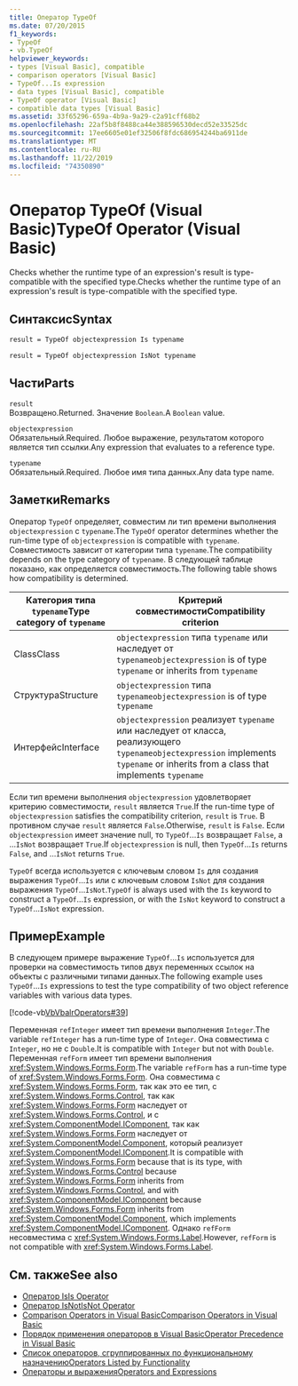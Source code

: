 ```yaml
---
title: Оператор TypeOf
ms.date: 07/20/2015
f1_keywords:
- TypeOf
- vb.TypeOf
helpviewer_keywords:
- types [Visual Basic], compatible
- comparison operators [Visual Basic]
- TypeOf...Is expression
- data types [Visual Basic], compatible
- TypeOf operator [Visual Basic]
- compatible data types [Visual Basic]
ms.assetid: 33f65296-659a-4b9a-9a29-c2a91cff68b2
ms.openlocfilehash: 22af5b8f8488ca44e388596530decd52e33525dc
ms.sourcegitcommit: 17ee6605e01ef32506f8fdc686954244ba6911de
ms.translationtype: MT
ms.contentlocale: ru-RU
ms.lasthandoff: 11/22/2019
ms.locfileid: "74350890"
---
```

# <a name="typeof-operator-visual-basic"></a><span data-ttu-id="40c6a-102">Оператор TypeOf (Visual Basic)</span><span class="sxs-lookup"><span data-stu-id="40c6a-102">TypeOf Operator (Visual Basic)</span></span>
<span data-ttu-id="40c6a-103">Checks whether the runtime type of an expression's result is type-compatible with the specified type.</span><span class="sxs-lookup"><span data-stu-id="40c6a-103">Checks whether the runtime type of an expression's result is type-compatible with the specified type.</span></span>
  
## <a name="syntax"></a><span data-ttu-id="40c6a-104">Синтаксис</span><span class="sxs-lookup"><span data-stu-id="40c6a-104">Syntax</span></span>  
  
```vb  
result = TypeOf objectexpression Is typename  
```  
  
```vb  
result = TypeOf objectexpression IsNot typename  
```  
  
## <a name="parts"></a><span data-ttu-id="40c6a-105">Части</span><span class="sxs-lookup"><span data-stu-id="40c6a-105">Parts</span></span>  
 `result`  
 <span data-ttu-id="40c6a-106">Возвращено.</span><span class="sxs-lookup"><span data-stu-id="40c6a-106">Returned.</span></span> <span data-ttu-id="40c6a-107">Значение `Boolean`.</span><span class="sxs-lookup"><span data-stu-id="40c6a-107">A `Boolean` value.</span></span>  
  
 `objectexpression`  
 <span data-ttu-id="40c6a-108">Обязательный.</span><span class="sxs-lookup"><span data-stu-id="40c6a-108">Required.</span></span> <span data-ttu-id="40c6a-109">Любое выражение, результатом которого является тип ссылки.</span><span class="sxs-lookup"><span data-stu-id="40c6a-109">Any expression that evaluates to a reference type.</span></span>  
  
 `typename`  
 <span data-ttu-id="40c6a-110">Обязательный.</span><span class="sxs-lookup"><span data-stu-id="40c6a-110">Required.</span></span> <span data-ttu-id="40c6a-111">Любое имя типа данных.</span><span class="sxs-lookup"><span data-stu-id="40c6a-111">Any data type name.</span></span>  
  
## <a name="remarks"></a><span data-ttu-id="40c6a-112">Заметки</span><span class="sxs-lookup"><span data-stu-id="40c6a-112">Remarks</span></span>  
 <span data-ttu-id="40c6a-113">Оператор `TypeOf` определяет, совместим ли тип времени выполнения `objectexpression` с `typename`.</span><span class="sxs-lookup"><span data-stu-id="40c6a-113">The `TypeOf` operator determines whether the run-time type of `objectexpression` is compatible with `typename`.</span></span> <span data-ttu-id="40c6a-114">Совместимость зависит от категории типа `typename`.</span><span class="sxs-lookup"><span data-stu-id="40c6a-114">The compatibility depends on the type category of `typename`.</span></span> <span data-ttu-id="40c6a-115">В следующей таблице показано, как определяется совместимость.</span><span class="sxs-lookup"><span data-stu-id="40c6a-115">The following table shows how compatibility is determined.</span></span>  
  
|<span data-ttu-id="40c6a-116">Категория типа `typename`</span><span class="sxs-lookup"><span data-stu-id="40c6a-116">Type category of `typename`</span></span>|<span data-ttu-id="40c6a-117">Критерий совместимости</span><span class="sxs-lookup"><span data-stu-id="40c6a-117">Compatibility criterion</span></span>|  
|---------------------------------|-----------------------------|  
|<span data-ttu-id="40c6a-118">Class</span><span class="sxs-lookup"><span data-stu-id="40c6a-118">Class</span></span>|<span data-ttu-id="40c6a-119">`objectexpression` типа `typename` или наследует от `typename`</span><span class="sxs-lookup"><span data-stu-id="40c6a-119">`objectexpression` is of type `typename` or inherits from `typename`</span></span>|  
|<span data-ttu-id="40c6a-120">Структура</span><span class="sxs-lookup"><span data-stu-id="40c6a-120">Structure</span></span>|<span data-ttu-id="40c6a-121">`objectexpression` типа `typename`</span><span class="sxs-lookup"><span data-stu-id="40c6a-121">`objectexpression` is of type `typename`</span></span>|  
|<span data-ttu-id="40c6a-122">Интерфейс</span><span class="sxs-lookup"><span data-stu-id="40c6a-122">Interface</span></span>|<span data-ttu-id="40c6a-123">`objectexpression` реализует `typename` или наследует от класса, реализующего `typename`</span><span class="sxs-lookup"><span data-stu-id="40c6a-123">`objectexpression` implements `typename` or inherits from a class that implements `typename`</span></span>|  
  
 <span data-ttu-id="40c6a-124">Если тип времени выполнения `objectexpression` удовлетворяет критерию совместимости, `result` является `True`.</span><span class="sxs-lookup"><span data-stu-id="40c6a-124">If the run-time type of `objectexpression` satisfies the compatibility criterion, `result` is `True`.</span></span> <span data-ttu-id="40c6a-125">В противном случае `result` является `False`.</span><span class="sxs-lookup"><span data-stu-id="40c6a-125">Otherwise, `result` is `False`.</span></span>  <span data-ttu-id="40c6a-126">Если `objectexpression` имеет значение null, то `TypeOf`...`Is` возвращает `False`, а ...`IsNot` возвращает `True`.</span><span class="sxs-lookup"><span data-stu-id="40c6a-126">If `objectexpression` is null, then `TypeOf`...`Is` returns `False`, and ...`IsNot` returns `True`.</span></span>  
  
 <span data-ttu-id="40c6a-127">`TypeOf` всегда используется с ключевым словом `Is` для создания выражения `TypeOf`...`Is` или с ключевым словом `IsNot` для создания выражения `TypeOf`...`IsNot`.</span><span class="sxs-lookup"><span data-stu-id="40c6a-127">`TypeOf` is always used with the `Is` keyword to construct a `TypeOf`...`Is` expression, or with the `IsNot` keyword to construct a `TypeOf`...`IsNot` expression.</span></span>  
  
## <a name="example"></a><span data-ttu-id="40c6a-128">Пример</span><span class="sxs-lookup"><span data-stu-id="40c6a-128">Example</span></span>  
 <span data-ttu-id="40c6a-129">В следующем примере выражение `TypeOf`...`Is` используется для проверки на совместимость типов двух переменных ссылок на объекты с различными типами данных.</span><span class="sxs-lookup"><span data-stu-id="40c6a-129">The following example uses `TypeOf`...`Is` expressions to test the type compatibility of two object reference variables with various data types.</span></span>  
  
 [!code-vb[VbVbalrOperators#39](~/samples/snippets/visualbasic/VS_Snippets_VBCSharp/VbVbalrOperators/VB/Class1.vb#39)]  
  
 <span data-ttu-id="40c6a-130">Переменная `refInteger` имеет тип времени выполнения `Integer`.</span><span class="sxs-lookup"><span data-stu-id="40c6a-130">The variable `refInteger` has a run-time type of `Integer`.</span></span> <span data-ttu-id="40c6a-131">Она совместима с `Integer`, но не с `Double`.</span><span class="sxs-lookup"><span data-stu-id="40c6a-131">It is compatible with `Integer` but not with `Double`.</span></span> <span data-ttu-id="40c6a-132">Переменная `refForm` имеет тип времени выполнения <xref:System.Windows.Forms.Form>.</span><span class="sxs-lookup"><span data-stu-id="40c6a-132">The variable `refForm` has a run-time type of <xref:System.Windows.Forms.Form>.</span></span> <span data-ttu-id="40c6a-133">Она совместима с <xref:System.Windows.Forms.Form>, так как это ее тип, с <xref:System.Windows.Forms.Control>, так как <xref:System.Windows.Forms.Form> наследует от <xref:System.Windows.Forms.Control>, и с <xref:System.ComponentModel.IComponent>, так как <xref:System.Windows.Forms.Form> наследует от <xref:System.ComponentModel.Component>, который реализует <xref:System.ComponentModel.IComponent>.</span><span class="sxs-lookup"><span data-stu-id="40c6a-133">It is compatible with <xref:System.Windows.Forms.Form> because that is its type, with <xref:System.Windows.Forms.Control> because <xref:System.Windows.Forms.Form> inherits from <xref:System.Windows.Forms.Control>, and with <xref:System.ComponentModel.IComponent> because <xref:System.Windows.Forms.Form> inherits from <xref:System.ComponentModel.Component>, which implements <xref:System.ComponentModel.IComponent>.</span></span> <span data-ttu-id="40c6a-134">Однако `refForm` несовместима с <xref:System.Windows.Forms.Label>.</span><span class="sxs-lookup"><span data-stu-id="40c6a-134">However, `refForm` is not compatible with <xref:System.Windows.Forms.Label>.</span></span>  
  
## <a name="see-also"></a><span data-ttu-id="40c6a-135">См. также</span><span class="sxs-lookup"><span data-stu-id="40c6a-135">See also</span></span>

- [<span data-ttu-id="40c6a-136">Оператор Is</span><span class="sxs-lookup"><span data-stu-id="40c6a-136">Is Operator</span></span>](../../../visual-basic/language-reference/operators/is-operator.md)
- [<span data-ttu-id="40c6a-137">Оператор IsNot</span><span class="sxs-lookup"><span data-stu-id="40c6a-137">IsNot Operator</span></span>](../../../visual-basic/language-reference/operators/isnot-operator.md)
- [<span data-ttu-id="40c6a-138">Comparison Operators in Visual Basic</span><span class="sxs-lookup"><span data-stu-id="40c6a-138">Comparison Operators in Visual Basic</span></span>](../../../visual-basic/programming-guide/language-features/operators-and-expressions/comparison-operators.md)
- [<span data-ttu-id="40c6a-139">Порядок применения операторов в Visual Basic</span><span class="sxs-lookup"><span data-stu-id="40c6a-139">Operator Precedence in Visual Basic</span></span>](../../../visual-basic/language-reference/operators/operator-precedence.md)
- [<span data-ttu-id="40c6a-140">Список операторов, сгруппированных по функциональному назначению</span><span class="sxs-lookup"><span data-stu-id="40c6a-140">Operators Listed by Functionality</span></span>](../../../visual-basic/language-reference/operators/operators-listed-by-functionality.md)
- [<span data-ttu-id="40c6a-141">Операторы и выражения</span><span class="sxs-lookup"><span data-stu-id="40c6a-141">Operators and Expressions</span></span>](../../../visual-basic/programming-guide/language-features/operators-and-expressions/index.md)
